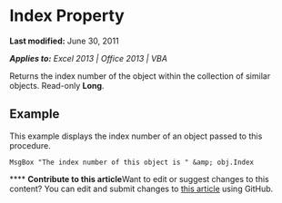 
# Index Property

 **Last modified:** June 30, 2011

 _**Applies to:** Excel 2013 | Office 2013 | VBA_

Returns the index number of the object within the collection of similar objects. Read-only  **Long**.


## Example

This example displays the index number of an object passed to this procedure.


```
MsgBox "The index number of this object is " &amp; obj.Index
```


****   **Contribute to this article**Want to edit or suggest changes to this content? You can edit and submit changes to  [this article](https://github.com/jhershey00/VBA_Excel_Test/OpenXMLCon/articles/39e1b38c-776c-fd78-0115-a14672d022f2.md) using GitHub.

